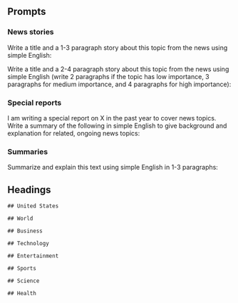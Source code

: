 ## Prompts

### News stories

Write a title and a 1-3 paragraph story about this topic from the news using simple English:

Write a title and a 2-4 paragraph story about this topic from the news using simple English (write 2
paragraphs if the topic has low importance, 3 paragraphs for medium importance, and 4 paragraphs for
high importance):

### Special reports

I am writing a special report on X in the past year to cover news topics. Write a summary of the
following in simple English to give background and explanation for related, ongoing news topics:

### Summaries

Summarize and explain this text using simple English in 1-3 paragraphs:

## Headings

```
## United States

## World

## Business

## Technology

## Entertainment

## Sports

## Science

## Health
```
